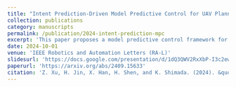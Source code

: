 ```yaml
---
title: "Intent Prediction-Driven Model Predictive Control for UAV Planning and Navigation in Dynamic Environments"
collection: publications
category: manuscripts
permalink: /publication/2024-intent-prediction-mpc
excerpt: 'This paper proposes a model predictive control framework for UAV trajectory planning and obstacle avoidance in dynamic environments.'
date: 2024-10-01
venue: 'IEEE Robotics and Automation Letters (RA-L)'
slidesurl: 'https://docs.google.com/presentation/d/1dQ3QWV2RxXbP-I3c2ew6comZDhKw9zmc/edit?usp=drive_link&ouid=104018954074942228214&rtpof=true&sd=true'
paperurl: 'https://arxiv.org/abs/2409.15633'
citation: 'Z. Xu, H. Jin, X. Han, H. Shen, and K. Shimada. (2024). &quot;Intent Prediction-Driven Model Predictive Control for UAV Planning and Navigation in Dynamic Environments.&quot; <i>IEEE Robotics and Automation Letters</i>.'
---
```


<!-- The contents above will be part of a list of publications, if the user clicks the link for the publication than the contents of section will be rendered as a full page, allowing you to provide more information about the paper for the reader. When publications are displayed as a single page, the contents of the above "citation" field will automatically be included below this section in a smaller font. -->
